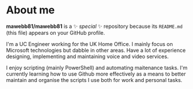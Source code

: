 # About me

**mawebb81/mawebb81** is a ✨ _special_ ✨ repository because its `README.md` (this file) appears on your GitHub profile.

I'm a UC Engineer working for the UK Home Office. I mainly focus on Microsoft technologies but dabble in other areas. Have a lot of experience designing, implementing and maintaining voice and video services.

I enjoy scripting (mainly PowerShell) and automating maitenance tasks. I'm currently learning how to use Github more effectively as a means to better maintain and organise the scripts I use both for work and personal tasks.

